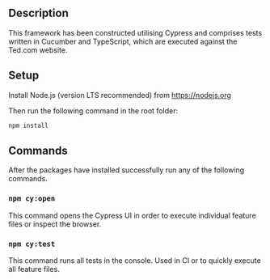 ## Description
This framework has been constructed utilising Cypress and comprises tests written in Cucumber and TypeScript, which are executed against the Ted.com website.

## Setup
Install Node.js (version LTS recommended) from https://nodejs.org

Then run the following command in the root folder:
```sh
npm install
```

## Commands
After the packages have installed successfully run any of the following commands.

### `npm cy:open`
This command opens the Cypress UI in order to execute individual feature files or inspect the browser.

### `npm cy:test`
This command runs all tests in the console. Used in CI or to quickly execute all feature files.

